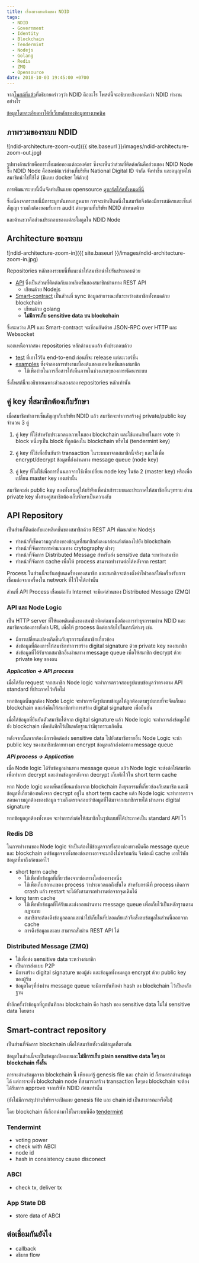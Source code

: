 ```yaml
---
title: เรื่องทางเทคนิคของ NDID
tags:
  - NDID
  - Government
  - Identity
  - Blockchain
  - Tendermint
  - Nodejs
  - Golang
  - Redis
  - ZMQ
  - Opensource
date: 2018-10-03 19:45:00 +0700
---
```


จาก[โพสต์ที่แล้ว][non_technical]ที่อธิบายคร่าวๆว่า NDID คืออะไร
โพสต์นี้จะอธิบายเชิงเทคนิคว่า NDID ทำงานอย่างไร

[ข้อมูลโดยละเอียดหาได้ที่เว็บหลักของข้อมูลทางเทคนิค][home]

## ภาพรวมของระบบ NDID

![ndid-architecture-zoom-out]({{ site.baseurl }}/images/ndid-architecture-zoom-out.jpg)

รูปทางด้านซ้ายคือการเชื่อมต่อของแต่ละองค์กร ซึ่งจะเห็นว่าส่วนที่ติดต่อกันคือส่วนของ NDID Node
ซึ่ง NDID Node คือซอฟต์แวร์ส่วนที่บริษัท National Digital ID จำกัด จัดทำขึ้น
และอนุญาตให้สมาชิกนำไปใช้ได้ (มีแบบ docker ให้ด้วย)

การพัฒนาระบบนี้นั้นจัดทำเป็นแบบ opensource [ดูซอร์สโค้ดทั้งหมดที่นี่][repo_all]

ซึ่งเนื่องจากระบบนี้มีภาระผูกพันทางกฎหมาย การจะเข้าเป็นหนึ่งในสมาชิกจึงต้องมีการสมัครและเซ็นต์สัญญา
รวมถึงต้องยอมรับการ audit ต่างๆตามที่บริษัท NDID กำหนดด้วย

และด้านขวาคือส่วนประกอบของแต่ละโมดูลใน NDID Node

## Architecture ของระบบ

![ndid-architecture-zoom-in]({{ site.baseurl }}/images/ndid-architecture-zoom-in.jpg)

Repositories หลักของระบบนี้ที่แนะนำให้สมาชิกนำไปรันประกอบด้วย

- [API][repo_api] ซึ่งเป็นส่วนที่ติดต่อกับแอพลิเคชั่นของสมาชิกผ่านทาง REST API
  - เขียนด้วย Nodejs
- [Smart-contract][repo_smart_contract] เป็นส่วนที่ sync ข้อมูลสาธารณะกันระหว่างสมาชิกทั้งหมดด้วย blockchain
  - เขียนด้วย golang
  - **ไม่มีการเก็บ sensitive data บน blockchain**

ซึ่งระหว่าง API และ Smart-contract จะเชื่อมกันด้วย JSON-RPC over HTTP และ Websocket

นอกเหนือจากสอง repositories หลักด้านบนแล้ว ยังประกอบด้วย
- [test][repo_test] ที่เอาไว้รัน end-to-end ก่อนที่จะ release แต่ละเวอร์ชั่น
- [examples][repo_examples] ซึ่งจำลองการทำงานเบื้องต้นของแอพลิเคชั่นของสมาชิก
  - ใช้เพื่อง่ายในการสื่อสารให้เห็นภาพในช่วงแรกๆของการพัฒนาระบบ

ซึ่งโพสต์นี้จะอธิบายเฉพาะส่วนของสอง repositories หลักเท่านั้น

## คู่ key ที่สมาชิกต้องเก็บรักษา

เมื่อสมาชิกทำการเซ็นสัญญากับบริษัท NDID แล้ว
สมาชิกจะทำการสร้างคู่ private/public key จำนวน 3 คู่

1. คู่ key ที่ใช้สำหรับประมวลผลภายในของ blockchain และใช้แทนสิทธ์ในการ vote ว่า block 
หนึ่งๆเป็น block ที่ถูกต้องใน blockchain หรือไม่ (tendermint key)

2. คู่ key ที่ใช้เพื่อยืนยันว่า transaction ในระบบมาจากสมาชิกนี้จริงๆ 
และใช้เพื่อ encrypt/decrypt ข้อมูลที่ส่งผ่านทาง message queue (node key)

3. คู่ key ที่ไม่ใช้เพื่อการอื่นนอกจากใช้เพื่อเปลี่ยน node key ในข้อ 2 (master key)
หรือเพื่อเปลี่ยน master key เองเท่านั้น

สมาชิกจะส่ง public key ของทั้งสามคู่ให้บริษัทเพื่อนำเข้าระบบและประกาศให้สมาชิกอื่นๆทราบ
ส่วน private key ทั้งสามคู่สมาชิกต้องเก็บรักษาเป็นความลับ

## API Repository

เป็นส่วนที่ติดต่อกับแอพลิเคชั่นของสมาชิกด้วย REST API พัฒนาด้วย Nodejs
- ทำหน้าที่เช็คความถูกต้องของข้อมูลที่สมาชิกส่งลงมาก่อนส่งต่อลงไปยัง blockchain
- ทำหน้าที่จัดการการคำนวณทาง crytography ต่างๆ
- ทำหน้าที่จัดการ Distributed Message สำหรับส่ง sensitive data ระหว่างสมาชิก
- ทำหน้าที่จัดการ cache เพื่อให้ process สามารถทำงานต่อได้หลังจาก restart

Process ในส่วนนี้จะรันอยู่บนเครื่องของสมาชิก
และสมาชิกจะต้องตั้งค่าไฟวอลล์ให้เครื่องรับการเชื่อมต่อจากเครื่องใน network ที่ไว้ใจได้เท่านั้น

ส่วนที่ API Process เชื่อมต่อกับ Internet จะมีแค่ส่วนของ Distributed Message (ZMQ)

### API และ Node Logic

เป็น HTTP server ที่ให้แอพลิเคชั่นของสมาชิกติดต่อมาเมื่อต้องการทำธุรกรรมผ่าน NDID
และสมาชิกจะต้องการตั้งค่า URL เพื่อให้ process ติดต่อกลับไปในกรณีต่างๆ เช่น

- มีการเปลี่ยนแปลงเกิดขึ้นกับธุรกรรมที่สมาชิกเกี่ยวข้อง
- ส่งข้อมูลที่ต้องการให้สมาชิกทำการสร้าง digital signature ด้วย private key ของสมาชิก
- ส่งข้อมูลที่ได้รับจากสมาชิกอื่นผ่านทาง message queue เพื่อให้สมาชิก decrypt ด้วย private key ของตน

**_Application -> API process_**

เมื่อได้รับ request จากสมาชิก
Node logic จะทำการตรวจสอบรูปแบบข้อมูลว่าตรงตาม API standard ที่ประกาศไว้หรือไม่

หากข้อมูลนั้นถูกต้อง Node Logic จะทำการจัดรูปแบบข้อมูลให้ถูกต้องตามรูปแบบที่จะจัดเก็บลง blockchain และส่งคืนให้สมาชิกทำการสร้าง digital signature เพื่อยืนยัน

เมื่อได้ข้อมูลที่ยืนยันตัวสมาชิกได้จาก digital signature แล้ว Node logic จะทำการส่งข้อมูลไปยัง blockchain เพื่อบันทึกไว้เป็นหลักฐานว่ามีธุรกรรมเกิดขึ้น

หลังจากนั้นหากต้องมีการติดต่อส่ง sensitive data ไปยังสมาชิกรายอื่น Node Logic จะนำ public key ของสมาชิกปลายทางมา encrypt ข้อมูลแล้วส่งต่อทาง message queue

**_API process -> Application_**

เมื่อ Node logic ได้รับข้อมูลผ่านทาง message queue แล้ว
Node logic จะส่งต่อให้สมาชิกเพื่อทำการ decrypt และอ่านข้อมูลหลังจาก decrypt เก็บพักไว้ใน short term cache

หาก Node logic มองเห็นเปลี่ยนแปลงจาก blockchain ถึงธุรกรรมที่เกี่ยวข้องกับสมาชิก
และมีข้อมูลที่เกี่ยวข้องหลังจาก decrypt อยู่ใน short term cache แล้ว
Node logic จะทำการตรวจสอบความถูกต้องของข้อมูล
รวมถึงตรวจสอบว่าข้อมูลที่ได้มาจากสมาชิกรายได้ ผ่านทาง digital signature

หากข้อมูลถูกต้องทั้งหมด จะทำการส่งต่อให้สมาชิกในรูปแบบที่ได้ประกาศเป็น standard API ไว้

### Redis DB

ในการทำงานของ Node logic จำเป็นต้องใช้ข้อมูลจากทั้งสองช่องทางนั่นคือ message queue และ blockchain
แต่ข้อมูลจากทั้งสองช่องทางอาจจะมาถึงไม่พร้อมกัน จึงต้องมี cache เอาไว้พักข้อมูลที่มาถึงก่อนเอาไว้

- short term cache
  - ใช้เพื่อพักข้อมูลที่เกี่ยวข้องจากช่องทางใดช่องทางหนึ่ง
  - ใช้เพื่อเก็บสถานะของ process ว่าประมวลผลถึงขั้นใด 
  สำหรับกรณีที่ process เกิดการ crash แล้ว restart จะได้ยังสามารถทำงานต่อจากจุดเดิมได้
- long term cache
  - ใช้เพื่อพักข้อมูลที่ได้รับและส่งออกผ่านทาง message queue เพื่อเก็บไว้เป็นหลักฐานตามกฎหมาย
  - สมาชิกจะต้องดึงข้อมูลออกและนำไปเก็บในที่ปลอดภัยแล้วจึงสั่งลบข้อมูลในส่วนนี้ออกจาก cache
  - การดึงข้อมูลและลบ สามารถสั่งผ่าน REST API ได้

### Distributed Message (ZMQ)

- ใช้เพื่อส่ง sensitive data ระหว่างสมาชิก
- เป็นการส่งแบบ P2P
- มีการสร้าง digital signature ของผู้ส่ง และข้อมูลทั้งหมดถูก encrypt ด้วย public key ของผู้รับ
- ข้อมูลใดๆที่ส่งผ่าน message queue จะมีการบันทึกค่า hash ลง blockchain ไว้เป็นหลักฐาน

ย้ำอีกครั้งว่าข้อมูลที่ถูกบันทึกลง blockchain คือ hash ของ sensitive data ไม่ใช่ sensitive data โดยตรง

## Smart-contract repository

เป็นส่วนที่จัดการ blockchain เพื่อให้สมาชิกทั้งวงมีข้อมูลที่ตรงกัน

ข้อมูลในส่วนนี้จะเป็นข้อมูลเปิดเผยและ**ไม่มีการเก็บ plain sensitive data ใดๆ ลง blockchain ทั้งสิ้น**

การจะอ่านข้อมูลจาก blockchain นี้ เพียงแค่รู้ genesis file และ chain id ก็สามารถอ่านข้อมูลได้
แต่การจะตั้ง blockchain node ที่สามารถสร้าง transaction ใดๆลง blockchain 
จะต้องได้รับการ approve จากบริษัท NDID ก่อนเท่านั้น

(ยังไม่มีการสรุปว่าบริษัทฯจะเปิดเผย genesis file และ chain id เป็นสาธารณะหรือไม่)

โดย blockchain ที่เลือกนำมาใช้ในระบบนี้คือ [tendermint][tendermint]

### Tendermint

- voting power
- check with ABCI
- node id
- hash in consistency cause disconect

### ABCI

- check tx, deliver tx

### App State DB

- store data of ABCI

## ต่อเชื่อมกันยังไง

- callback
- อธิบาย flow

[home]: //ndidplatform.github.io/
[non_technical]: /2018/10/14/introduction-ndid.html

[repo_all]: //github.com/ndidplatform
[repo_api]: //github.com/ndidplatform/api
[repo_smart_contract]: //github.com/ndidplatform/smart-contract
[repo_test]: //github.com/ndidplatform/test
[repo_examples]: //github.com/ndidplatform/examples

[tendermint]: //www.tendermint.com/
